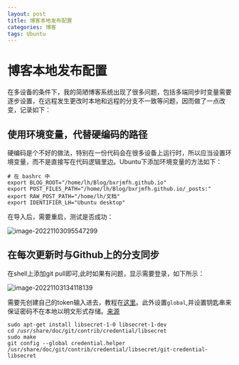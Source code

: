 ```yaml
---
layout: post
title: 博客本地发布配置
categories: 博客 
tags: Ubuntu
---
```

# 博客本地发布配置

在多设备的条件下，我的简陋博客系统出现了很多问题，包括多端同步时变量需要逐步设置，在远程发生更改时本地和远程的分支不一致等问题，因而做了一点改变，记录如下：

## 使用环境变量，代替硬编码的路径

硬编码是个不好的做法，特别在一份代码会在很多设备上运行时，所以应当设置环境变量，而不是直接写在代码逻辑里边。Ubuntu下添加环境变量的方法如下：

```shell
# 在 bashrc 中
export BLOG_ROOT="/home/lh/Blog/bxrjmfh.github.io"
export POST_FILES_PATH="/home/lh/Blog/bxrjmfh.github.io/_posts:"
export RAW_POST_PATH="/home/lh/文档"
export IDENTIFIER_LH="Ubuntu desktop"
```

在导入后，需要重启，测试是否成功：

![image-20221103095547299](https://lh-picbed.oss-cn-chengdu.aliyuncs.com/image-20221103095547299.png)

## 在每次更新时与Github上的分支同步

在shell上添加git pull即可,此时如果有问题，显示需要登录，如下所示：

![image-20221103134118139](https://lh-picbed.oss-cn-chengdu.aliyuncs.com/image-20221103134118139.png)

需要先创建自己的token输入进去，教程在[这里](https://blog.csdn.net/qq_33320324/article/details/121893271)。此外设置`global`,并设置钥匙串来保证密码不在本地以明文形式存储。[来源](https://stackoverflow.com/questions/13385690/how-to-use-git-with-gnome-keyring-integration#:~:text=%40marcosdsanchez%27s%20answer%20is%20for%20Arch,helper%20/usr/share/doc/git)

```shell
sudo apt-get install libsecret-1-0 libsecret-1-dev
cd /usr/share/doc/git/contrib/credential/libsecret
sudo make
git config --global credential.helper /usr/share/doc/git/contrib/credential/libsecret/git-credential-libsecret
```



